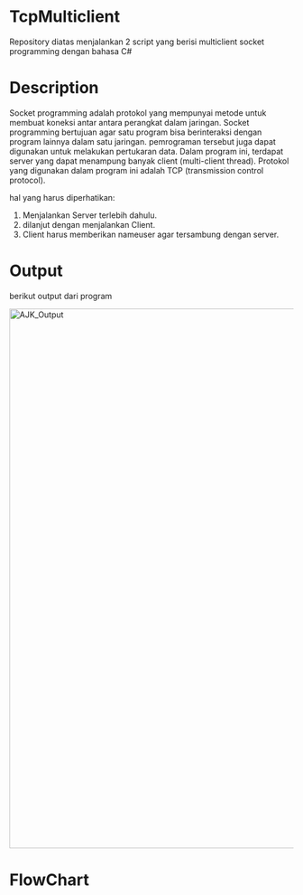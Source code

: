 # TcpMulticlient
Repository diatas menjalankan 2 script yang berisi multiclient socket programming dengan bahasa C#

# Description
Socket programming adalah protokol yang mempunyai metode untuk membuat koneksi antar antara perangkat dalam jaringan. Socket programming bertujuan agar satu program bisa berinteraksi dengan program lainnya dalam satu jaringan. pemrograman tersebut juga dapat digunakan untuk melakukan pertukaran data. Dalam program ini, terdapat server yang dapat menampung banyak client (multi-client thread). Protokol yang digunakan dalam program ini adalah TCP (transmission control protocol).

hal yang harus diperhatikan:
1. Menjalankan Server terlebih dahulu.
2. dilanjut dengan menjalankan Client.
3. Client harus memberikan nameuser agar tersambung dengan server.

# Output
berikut output dari program

<img width="955" alt="AJK_Output" src="https://user-images.githubusercontent.com/72594758/125116948-af829480-e117-11eb-9d05-b531ab0e9e90.png">

# FlowChart
